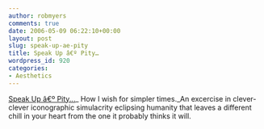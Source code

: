 ```yaml
---
author: robmyers
comments: true
date: 2006-05-09 06:22:10+00:00
layout: post
slug: speak-up-ae-pity
title: Speak Up â€º Pity…
wordpress_id: 920
categories:
- Aesthetics
---
```


[Speak Up â€º Pity...](http://www.underconsideration.com/speakup/archives/002678.html)_ How I wish for simpler times._An excercise in clever-clever iconographic simulacrity eclipsing humanity that leaves a different chill in your heart from the one it probably thinks it will.

